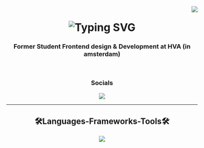 <img align="right" src="https://visitor-badge.laobi.icu/badge?page_id=J3SS3HVA.J3SS3HVA" />

<h1 align="center">
 <img src="https://readme-typing-svg.demolab.com?font=Raleway+Code&pause=500&color=F72CCA&width=1200&lines=Hi+visitor;My+name+is+Jesse;Beginner+Web+Developer+and+former+Front-End+student+at+the+Amsterdam+University+of+Applied+Sciences;I+like+to+experiment+with+new+CSS+techniques,+such+as+animations,+styling,+effects,+and+more;Always+open+to+learning+new+things+and+aiming+to+become+a+professional+Web+Developer&center=true" alt="Typing SVG" />


</h1>

<h3 align="center">Former Student Frontend design & Development at HVA (in amsterdam)</h3>

<br/>

<div align="center">
  <h3>Socials</h3>

  <a href="https://www.linkedin.com/in/jesse-leeuwerink-b6a274254/" target="_blank">
    <img src="https://img.shields.io/badge/LinkedIn-0077B5?style+for-the-badge&logo=linkedin&logoColor=white" target="_blank" />
  </a>  
</div>

<hr/>

<h2 align="center">🛠Languages-Frameworks-Tools🛠</h2>

<div align="center">
<img src="https://skillicons.dev/icons?i=html,css,js,nodejs,svelte,nuxt,figma" />
</div>


